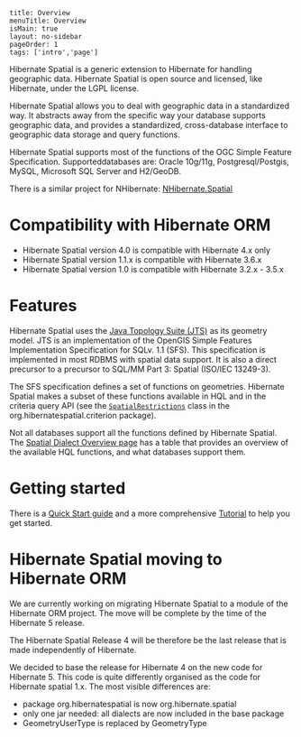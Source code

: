 ```
title: Overview
menuTitle: Overview
isMain: true
layout: no-sidebar
pageOrder: 1
tags: ['intro','page']
```

            
Hibernate Spatial is a generic extension to Hibernate for handling geographic data. Hibernate Spatial is open source and licensed, like Hibernate, under the LGPL license.

Hibernate Spatial allows you to deal with geographic data in a standardized way. It abstracts away from the specific way your database supports geographic data, and provides a standardized, cross-database interface to geographic data storage and query functions.

Hibernate Spatial supports most of the functions of the OGC Simple Feature Specification. Supporteddatabases are: Oracle 10g/11g, Postgresql/Postgis, MySQL, Microsoft SQL Server and H2/GeoDB.

There is a similar project for NHibernate: [NHibernate.Spatial](http://nhforge.org/wikis/spatial/default.aspx")


# Compatibility with Hibernate ORM

* Hibernate Spatial version 4.0 is compatible with Hibernate 4.x only
* Hibernate Spatial version 1.1.x is compatible with Hibernate 3.6.x
* Hibernate Spatial version 1.0 is compatible with Hibernate 3.2.x - 3.5.x

# Features

Hibernate Spatial uses the [Java Topology Suite (JTS)](http://tsusiatsoftware.net/jts/main.html) as its geometry model. JTS is an implementation of the OpenGIS Simple Features Implementation Specification for SQLv. 1.1 (SFS). This specification is implemented in most RDBMS with spatial data support. It is also a direct precursor to a precursor to SQL/MM Part 3: Spatial (ISO/IEC 13249-3).

The SFS specification defines a set of functions on geometries. Hibernate Spatial makes a subset of these functions available in HQL and in the criteria query API (see the [`SpatialRestrictions`](/javadoc/4.0/index.html) class in the org.hibernatespatial.criterion package).

Not all databases support all the functions defined by Hibernate Spatial. The [Spatial Dialect Overview page](/documentation/03-dialects/01-overview) has a table that provides an overview of the available HQL functions, and what databases support them.

# Getting started

There is a [Quick Start guide](/documentation/documentation) and a more comprehensive [Tutorial](/documentation/02-Tutorial/01-tutorial4) to help you get started. 

# Hibernate Spatial moving to Hibernate ORM

We are currently working on migrating Hibernate Spatial to a module of the Hibernate ORM project. The move will be complete by the time of the Hibernate 5 release.

The Hibernate Spatial Release 4 will be therefore be the last release that is made independently of Hibernate.

We decided to base the release for Hibernate 4 on the new code for Hibernate 5. This code is quite differently organised as the code for Hibernate spatial 1.x. The most visible differences are:

* package org.hibernatespatial is now org.hibernate.spatial
* only one jar needed: all dialects are now included in the base package
* GeometryUserType is replaced by GeometryType



